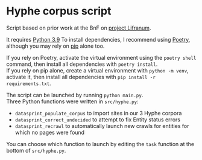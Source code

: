 # Hyphe corpus script

Script based on prior work at the BnF on [project Lifranum](https://www.univ-lyon3.fr/projet-lifranum).

It requires [Python 3.9](https://www.python.org/downloads/)
To install dependencies, I recommend using [Poetry](https://python-poetry.org), although you may rely on [pip](https://pip.pypa.io/en/stable/) alone too.

If you rely on Poetry, activate the virtual environment using the `poetry shell` command, then install all dependencies with `poetry install`.  
If you rely on pip alone, create a virtual environment with `python -m venv`, activate it, then install all dependencies with `pip install -r requirements.txt`.

The script can be launched by running `python main.py`.  
Three Python functions were written in `src/hyphe.py`:
* `datasprint_populate_corpus` to import sites in our 3 Hyphe corpora
* `datasprint_correct_undecided` to attempt to fix Entity status errors
* `datasprint_recrawl` to automatically launch new crawls for entities for which no pages were found

You can choose which function to launch by editing the `task` function at the bottom of `src/hyphe.py`.
